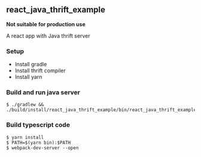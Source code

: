 ## react_java_thrift_example

**Not suitable for production use**

A react app with Java thrift server

### Setup
- Install gradle
- Install thrift compiler
- Install yarn

### Build and run java server
```
$ ./gradlew && ./build/install/react_java_thrift_example/bin/react_java_thrift_example
```

### Build typescript code
```
$ yarn install
$ PATH=$(yarn bin):$PATH
$ webpack-dev-server --open
```

